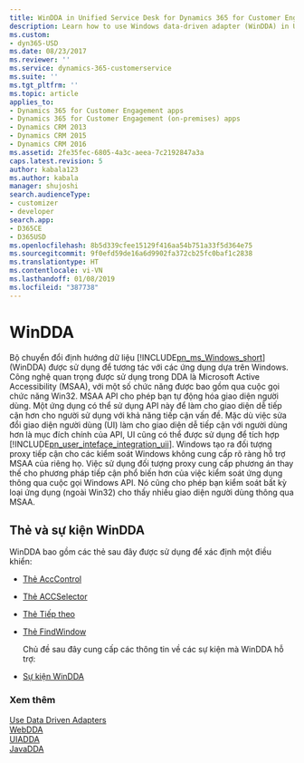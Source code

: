 ```yaml
---
title: WinDDA in Unified Service Desk for Dynamics 365 for Customer Engagement apps| MicrosoftDocs
description: Learn how to use Windows data-driven adapter (WinDDA) in Unified Service Desk.
ms.custom:
- dyn365-USD
ms.date: 08/23/2017
ms.reviewer: ''
ms.service: dynamics-365-customerservice
ms.suite: ''
ms.tgt_pltfrm: ''
ms.topic: article
applies_to:
- Dynamics 365 for Customer Engagement apps
- Dynamics 365 for Customer Engagement (on-premises) apps
- Dynamics CRM 2013
- Dynamics CRM 2015
- Dynamics CRM 2016
ms.assetid: 2fe35fec-6805-4a3c-aeea-7c2192847a3a
caps.latest.revision: 5
author: kabala123
ms.author: kabala
manager: shujoshi
search.audienceType:
- customizer
- developer
search.app:
- D365CE
- D365USD
ms.openlocfilehash: 8b5d339cfee15129f416aa54b751a33f5d364e75
ms.sourcegitcommit: 9f0efd59de16a6d9902fa372cb25fc0baf1c2838
ms.translationtype: HT
ms.contentlocale: vi-VN
ms.lasthandoff: 01/08/2019
ms.locfileid: "387738"
---
```

# <a name="windda"></a>WinDDA
Bộ chuyển đổi định hướng dữ liệu [!INCLUDE[pn_ms_Windows_short](../includes/pn-ms-windows-short.md)] (WinDDA) được sử dụng để tương tác với các ứng dụng dựa trên Windows. Công nghệ quan trọng được sử dụng trong DDA là Microsoft Active Accessibility (MSAA), với một số chức năng được bao gồm qua cuộc gọi chức năng Win32. MSAA API cho phép bạn tự động hóa giao diện người dùng. Một ứng dụng có thể sử dụng API này để làm cho giao diện dễ tiếp cận hơn cho người sử dụng với khả năng tiếp cận vấn đề. Mặc dù việc sửa đổi giao diện người dùng (UI) làm cho giao diện dễ tiếp cận với người dùng hơn là mục đích chính của API, UI cũng có thể được sử dụng để tích hợp [!INCLUDE[pn_user_inteface_integration_uii](../includes/pn-user-interface-integration-uii.md)]. Windows tạo ra đối tượng proxy tiếp cận cho các kiểm soát Windows không cung cấp rõ ràng hỗ trợ MSAA của riêng họ. Việc sử dụng đối tượng proxy cung cấp phương án thay thế cho phương pháp tiếp cận phổ biến hơn của việc kiểm soát ứng dụng thông qua cuộc gọi Windows API. Nó cũng cho phép bạn kiểm soát bất kỳ loại ứng dụng (ngoài Win32) cho thấy nhiều giao diện người dùng thông qua MSAA.  
  
## <a name="windda-tags-and-events"></a>Thẻ và sự kiện WinDDA  
 WinDDA bao gồm các thẻ sau đây được sử dụng để xác định một điều khiển:  
  
- [Thẻ AccControl](../unified-service-desk/acccontrol-tag.md)  
  
- [Thẻ ACCSelector](../unified-service-desk/acc-selector-tag.md)  
  
- [Thẻ Tiếp theo](../unified-service-desk/next-tag-windda.md)  
  
- [Thẻ FindWindow](../unified-service-desk/find-window-tag.md)  
  
  Chủ đề sau đây cung cấp các thông tin về các sự kiện mà WinDDA hỗ trợ:  
  
- [Sự kiện WinDDA](../unified-service-desk/win-dda-events.md)  
  
### <a name="see-also"></a>Xem thêm  
 [Use Data Driven Adapters](../unified-service-desk/use-data-driven-adapters-ddas.md)   
 [WebDDA](../unified-service-desk/web-dda.md)   
 [UIADDA](../unified-service-desk/uiadda.md)   
 [JavaDDA](../unified-service-desk/javadda.md)
